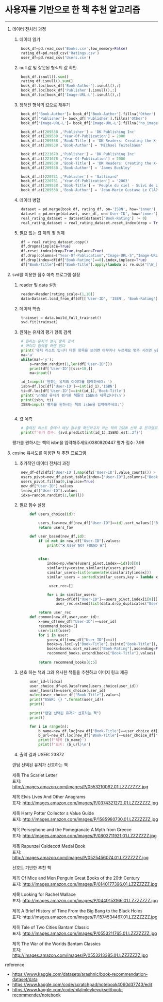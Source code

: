 # 사용자를 기반으로 한 책 추천 알고리즘
---

1. 데이터 전처리 과정
    1. 데이터 읽기
    ``` python
        book_df=pd.read_csv('Books.csv',low_memory=False)
        rating_df=pd.read_csv('Ratings.csv')
        user_df=pd.read_csv('Users.csv')
    ```
    
    2. null 값 및 잘못된 형식의 값 확인
    ``` python
        book_df.isnull().sum()
        rating_df.isnull().sum()
        book_df.loc[book_df['Book-Author'].isnull(),:]
        book_df.loc[book_df['Publisher'].isnull(),:]
        book_df.loc[book_df['Image-URL-L'].isnull(),:]
    ```
    3. 정해진 형식의 값으로 채우기
    ``` python
        book_df['Book-Author']= book_df['Book-Author'].fillna('Other')
        book_df['Publisher']= book_df['Publisher'].fillna('Other')
        book_df['Image-URL-L']= book_df['Image-URL-L'].fillna('no_image.jpg')

        book_df.at[209538 ,'Publisher'] = 'DK Publishing Inc'
        book_df.at[209538 ,'Year-Of-Publication'] = 2000
        book_df.at[209538 ,'Book-Title'] = 'DK Readers: Creating the X-Men, How It All Began (Level 4: Proficient Readers)'
        book_df.at[209538 ,'Book-Author'] = 'Michael Teitelbaum'

        book_df.at[221678 ,'Publisher'] = 'DK Publishing Inc'
        book_df.at[221678 ,'Year-Of-Publication'] = 2000
        book_df.at[209538 ,'Book-Title'] = 'DK Readers: Creating the X-Men, How Comic book_df Come to Life (Level 4: Proficient Readers)'
        book_df.at[209538 ,'Book-Author'] = 'James Buckley'

        book_df.at[220731 ,'Publisher'] = 'Gallimard'
        book_df.at[220731 ,'Year-Of-Publication'] = '2003'
        book_df.at[209538 ,'Book-Title'] = 'Peuple du ciel - Suivi de Les bergers '
        book_df.at[209538 ,'Book-Author'] = 'Jean-Marie Gustave Le ClÃ?Â©zio'
    ```

    4. 데이터 병합
    ``` python
        dataset = pd.merge(book_df, rating_df, on='ISBN', how='inner')
        dataset = pd.merge(dataset, user_df, on='User-ID', how='inner')
        real_rating_dataset = dataset[dataset['Book-Rating'] != 0]
        real_rating_dataset = real_rating_dataset.reset_index(drop = True)
    ```

    5. 필요 없는 값 제외 및 정제
    ``` python
        df = real_rating_dataset.copy()
        df.dropna(inplace=True)
        df.reset_index(drop=True,inplace=True)
        df.drop(columns=["Year-Of-Publication","Image-URL-S","Image-URL-M"],axis=1,inplace=True)
        df.drop(index=df[df["Book-Rating"]==0].index,inplace=True)
        df["Book-Title"]=df["Book-Title"].apply(lambda x: re.sub("[\W_]+"," ",x).strip())
    ```
              
2. svd를 이용한 점수 예측 프로그램 설정
    1. reader 및 data 설정
    ``` python
        reader=Reader(rating_scale=(1,10))
        data=Dataset.load_from_df(df[['User-ID', 'ISBN', 'Book-Rating']], reader=reader)
    ```
    2. 데이터 학습
    ``` python
        trainset = data.build_full_trainset()
        svd.fit(trainset)
    ```
    3. 원하는 유저의 평가 항목 검색
    ```python
        # 원하는 유저의 평가 항목 검색
        # 아이디 입력를 하면 된다
        print('유저 리스트 입니다 다른 항목을 보려면 아무키나 누르세요 멈추 시려면 y를 누르세요')
        ma='a'
        while(ma!='y'):
            s=random.randint(1,len(df['User-ID']))
            print(df['User-ID'][s:s+10,])
            ma=input()

        id_1=input('원하는 유저의 아이디를 입력하세요: ')
        isbn=df.loc[df['User-ID']==int(id_1),'ISBN']
        ti=df.loc[df['User-ID']==int(id_1),'Book-Title']
        print('\n해당 유저가 평가한 책들의 ISBN과 제목입니다\n')
        print(isbn, ti)
        ISBN=input('평가를 원하시는 책의 isbn을 입력해주세요:')
        
    ```

    4. 값 예측
    ``` python
        # 출력된 리스트 중에서 예상 점수를 확인하고자 하는 책의 ISBN 선택 후 문자열로 삽입
        print(f'평가 점수: {svd.predict(int(id_1),ISBN).est:.2f}')   
    ```
    평가를 원하시는 책의 isbn을 입력해주세요:0380820447
    평가 점수: 7.99

3. cosine 유사도를 이용한 책 추천 프로그램
    1. 추가적인 데이터 전처리 과정
    ```python
        new_df=df2[df2['User-ID'].map(df2['User-ID'].value_counts()) > 200]  # Drop users who vote less than 200 times.
        users_pivot=new_df.pivot_table(index=["User-ID"],columns=["Book-Title"],values="Book-Rating")
        users_pivot.fillna(0,inplace=True)
        new_df["User-ID"].values
        l=new_df["User-ID"].values
        idxa=random.randint(1,len(l))
    ```

    2. 필요 함수 설정
    ```python
            def users_choice(id):
    
                users_fav=new_df[new_df["User-ID"]==id].sort_values(["Book-Rating"],ascending=False)[0:5]
                return users_fav

            def user_based(new_df,id):
                if id not in new_df["User-ID"].values:
                    print("❌ User NOT FOUND ❌")
        
        
                else:
                    index=np.where(users_pivot.index==id)[0][0]
                    similarity=cosine_similarity(users_pivot)
                    similar_users=list(enumerate(similarity[index]))
                    similar_users = sorted(similar_users,key = lambda x:x[1],reverse=True)[0:5]
    
                     user_rec=[]
    
                    for i in similar_users:
                        data=df[df["User-ID"]==users_pivot.index[i[0]]]
                        user_rec.extend(list(data.drop_duplicates("User-ID")["User-ID"].values))

                return user_rec
            def common(new_df,user,user_id):
                x=new_df[new_df["User-ID"]==user_id]
                recommend_books=[]
                user=list(user)
                for i in user:
                    y=new_df[(new_df["User-ID"]==i)]
                    books=y.loc[~y["Book-Title"].isin(x["Book-Title"]),:]
                    books=books.sort_values(["Book-Rating"],ascending=False)[0:5]
                    recommend_books.extend(books["Book-Title"].values)
            
                return recommend_books[0:5]
    ```

    3. 선호 하는 책과 그와 유사한 책들을 추천하고 이미지 링크 제공
    ```python
            user_id=l[idxa]
            user_choice_df=pd.DataFrame(users_choice(user_id))
            user_favorite=users_choice(user_id)
            n=len(user_choice_df["Book-Title"].values)
            print("USER: {} ".format(user_id))
            print()
                
            print("랜덤 선택된 유저가 선호하는 책")
            print()

            for i in range(n):
                b_name=new_df.loc[new_df["Book-Title"]==user_choice_df["Book-Title"].tolist()[i],"Book-Title"][:1].values[0]
                b_url=new_df.loc[new_df["Book-Title"]==user_choice_df["Book-Title"].tolist()[i],"Image-URL-L"][:1].values[0]
                print(f'제목 {b_name}')
                print(f'표지: {b_url}\n')
    ```
    4. 출력 결과
    USER: 23872 

    랜덤 선택된 유저가 선호하는 책

    제목 The Scarlet Letter  
    표지: http://images.amazon.com/images/P/0553210092.01.LZZZZZZZ.jpg

    제목 Elvis Lives And Other Anagrams  
    표지: http://images.amazon.com/images/P/0374321272.01.LZZZZZZZ.jpg

    제목 Harry Potter Collector s Value Guide  
    표지: http://images.amazon.com/images/P/1585980730.01.LZZZZZZZ.jpg

    제목 Persephone and the Pomegranate A Myth from Greece  
    표지: http://images.amazon.com/images/P/0803711921.01.LZZZZZZZ.jpg

    제목 Rapunzel Caldecott Medal Book  
    표지: http://images.amazon.com/images/P/0525456074.01.LZZZZZZZ.jpg




    선호도 기반한 추천 책

    제목 Of Mice and Men Penguin Great Books of the 20th Century  
    표지: http://images.amazon.com/images/P/0140177396.01.LZZZZZZZ.jpg

    제목 Looking for Rachel Wallace  
    표지: http://images.amazon.com/images/P/0440153166.01.LZZZZZZZ.jpg

    제목 A Brief History of Time From the Big Bang to the Black Holes  
    표지: http://images.amazon.com/images/P/1574534467.01.LZZZZZZZ.jpg

    제목 Tale of Two Cities Bantam Classic  
    표지: http://images.amazon.com/images/P/0553211765.01.LZZZZZZZ.jpg

    제목 The War of the Worlds Bantam Classics  
    표지: http://images.amazon.com/images/P/0553213385.01.LZZZZZZZ.jpg



reference
- <https://www.kaggle.com/datasets/arashnic/book-recommendation-dataset/data>
- <https://www.kaggle.com/code/scratchpad/notebook4060d37743/edit>
- <https://www.kaggle.com/code/hilalmleykeyuksel/book-recommender/notebook>